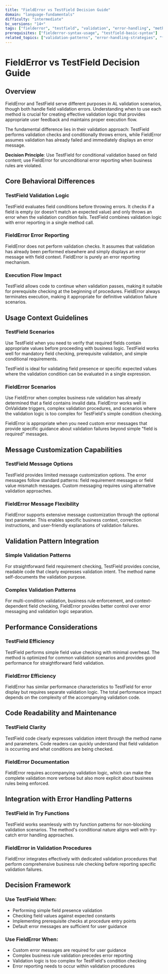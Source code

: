```yaml
---
title: "FieldError vs TestField Decision Guide"
domain: "language-fundamentals"  
difficulty: "intermediate"
bc_versions: "14+"
tags: ["fielderror", "testfield", "validation", "error-handling", "method-comparison", "decision-making", "field-validation"]
prerequisites: ["fielderror-syntax-usage", "testfield-basic-syntax"]
related_topics: ["validation-patterns", "error-handling-strategies", "field-validation"]
---
```


# FieldError vs TestField Decision Guide

## Overview

FieldError and TestField serve different purposes in AL validation scenarios, though both handle field validation errors. Understanding when to use each method is crucial for creating effective validation logic that provides appropriate user feedback and maintains proper execution flow.

The fundamental difference lies in their validation approach: TestField performs validation checks and conditionally throws errors, while FieldError assumes validation has already failed and immediately displays an error message.

**Decision Principle**: Use TestField for conditional validation based on field content; use FieldError for unconditional error reporting when business rules are violated.

## Core Behavioral Differences

### TestField Validation Logic
TestField evaluates field conditions before throwing errors. It checks if a field is empty (or doesn't match an expected value) and only throws an error when the validation condition fails. TestField combines validation logic with error reporting in a single method call.

### FieldError Error Reporting
FieldError does not perform validation checks. It assumes that validation has already been performed elsewhere and simply displays an error message with field context. FieldError is purely an error reporting mechanism.

### Execution Flow Impact
TestField allows code to continue when validation passes, making it suitable for prerequisite checking at the beginning of procedures. FieldError always terminates execution, making it appropriate for definitive validation failure scenarios.

## Usage Context Guidelines

### TestField Scenarios
Use TestField when you need to verify that required fields contain appropriate values before proceeding with business logic. TestField works well for mandatory field checking, prerequisite validation, and simple conditional requirements.

TestField is ideal for validating field presence or specific expected values where the validation condition can be evaluated in a single expression.

### FieldError Scenarios  
Use FieldError when complex business rule validation has already determined that a field contains invalid data. FieldError works well in OnValidate triggers, complex validation procedures, and scenarios where the validation logic is too complex for TestField's simple condition checking.

FieldError is appropriate when you need custom error messages that provide specific guidance about validation failures beyond simple "field is required" messages.

## Message Customization Capabilities

### TestField Message Options
TestField provides limited message customization options. The error messages follow standard patterns: field requirement messages or field value mismatch messages. Custom messaging requires using alternative validation approaches.

### FieldError Message Flexibility
FieldError supports extensive message customization through the optional text parameter. This enables specific business context, correction instructions, and user-friendly explanations of validation failures.

## Validation Pattern Integration

### Simple Validation Patterns
For straightforward field requirement checking, TestField provides concise, readable code that clearly expresses validation intent. The method name self-documents the validation purpose.

### Complex Validation Patterns
For multi-condition validation, business rule enforcement, and context-dependent field checking, FieldError provides better control over error messaging and validation logic separation.

## Performance Considerations

### TestField Efficiency
TestField performs simple field value checking with minimal overhead. The method is optimized for common validation scenarios and provides good performance for straightforward field validation.

### FieldError Efficiency
FieldError has similar performance characteristics to TestField for error display but requires separate validation logic. The total performance impact depends on the complexity of the accompanying validation code.

## Code Readability and Maintenance

### TestField Clarity
TestField code clearly expresses validation intent through the method name and parameters. Code readers can quickly understand that field validation is occurring and what conditions are being checked.

### FieldError Documentation
FieldError requires accompanying validation logic, which can make the complete validation more verbose but also more explicit about business rules being enforced.

## Integration with Error Handling Patterns

### TestField in Try Functions
TestField works seamlessly with try function patterns for non-blocking validation scenarios. The method's conditional nature aligns well with try-catch error handling approaches.

### FieldError in Validation Procedures
FieldError integrates effectively with dedicated validation procedures that perform comprehensive business rule checking before reporting specific validation failures.

## Decision Framework

### Use TestField When:
- Performing simple field presence validation
- Checking field values against expected constants
- Implementing prerequisite checks at procedure entry points
- Default error messages are sufficient for user guidance

### Use FieldError When:
- Custom error messages are required for user guidance
- Complex business rule validation precedes error reporting
- Validation logic is too complex for TestField's condition checking
- Error reporting needs to occur within validation procedures

